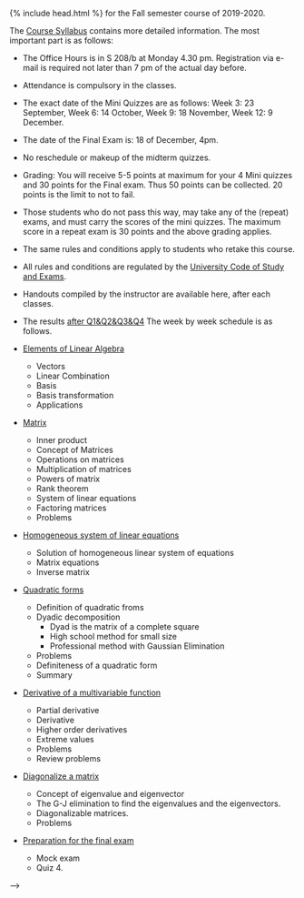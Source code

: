 {% include head.html %}
for the Fall semester course of 2019-2020.

The [Course Syllabus](http://www.uni-corvinus.hu/magyarkuti/LinearAlgebra-2019.pdf)  contains more detailed information.
The most important part is as follows:

* The Office Hours is in S 208/b at Monday 4.30 pm. Registration via e-mail is required not later than 7 pm of the actual day before.
* Attendance is compulsory in the classes.
* The exact date of the Mini Quizzes are as follows:
    Week 3: 23 September,
    Week 6: 14 October,
    Week 9: 18 November,
    Week 12: 9 December.
* The date of the Final Exam is: 18 of December, 4pm.
* No reschedule or makeup of the midterm quizzes.

* Grading: You will receive 5-5 points at maximum for your 4 Mini quizzes and 30 points for the Final exam. Thus 50 points can be collected. 20 points is the limit to not to fail.
* Those students who do not pass this way, may take any of the (repeat) exams, and must carry the scores of the mini quizzes. The maximum score in a repeat exam is 30 points and the above grading applies.
* The same rules and conditions apply to students who retake this course.
* All rules and conditions are regulated by the 
[University Code of Study and Exams](http://portal.uni-corvinus.hu/fileadmin/user_upload/hu/kozponti_szervezeti_egysegek/nemzetkozi_iroda/files/Regulations_NEW_NEW/TVSZ/III_1_TVSZ_2017_december_19.pdf).
* Handouts compiled by the instructor are available here, after each classes.
* The results [after Q1&Q2&Q3&Q4](http://www.uni-corvinus.hu/magyarkuti/LAResults.pdf)
The week by week schedule is as follows.

* [Elements of Linear Algebra](http://www.uni-corvinus.hu/magyarkuti/1-LinearAlgebra.pdf)
   * Vectors
   * Linear Combination
   * Basis
   * Basis transformation
   * Applications

* [Matrix](http://www.uni-corvinus.hu/magyarkuti/2-LinearAlgebra.pdf)
   * Inner product
   * Concept of Matrices
   * Operations on matrices
   * Multiplication of matrices
   * Powers of matrix
   * Rank theorem
   * System of linear equations
   * Factoring matrices
   * Problems

* [Homogeneous system of linear equations](http://www.uni-corvinus.hu/magyarkuti/4-LinearAlgebra.pdf)
   * Solution of homogeneous linear system of equations
   * Matrix equations
   * Inverse matrix

* [Quadratic forms](http://www.uni-corvinus.hu/magyarkuti/5-LinearAlgebra.pdf)
   * Definition of quadratic froms
   * Dyadic decomposition
      * Dyad is the matrix of a complete square
      * High school method for small size
      * Professional method with Gaussian Elimination
   * Problems
   * Definiteness of a quadratic form
   * Summary

* [Derivative of a multivariable function](http://www.uni-corvinus.hu/magyarkuti/6-LinearAlgebra.pdf)
   * Partial derivative
   * Derivative
   * Higher order derivatives
   * Extreme values
   * Problems
   * Review problems

* [Diagonalize a matrix](http://www.uni-corvinus.hu/magyarkuti/7-LinearAlgebra.pdf)
   * Concept of eigenvalue and eigenvector
   * The G-J elimination to find the eigenvalues and the eigenvectors.
   * Diagonalizable matrices.
   * Problems

* [Preparation for the final exam](http://www.uni-corvinus.hu/magyarkuti/8-LinearAlgebra.pdf)
   * Mock exam
   * Quiz 4.
<!--

* [Midterm ====
Preparing to the Midterm 1 
   *](http://www.uni-corvinus.hu/magyarkuti/mat1mid07A.pdf download]
   *](http://www.uni-corvinus.hu/magyarkuti/midterm.pdf download]
-->



-->
